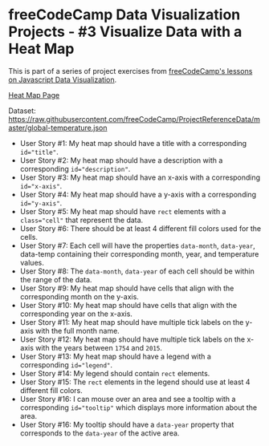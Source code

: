 # freeCodeCamp Data Visualization Projects  - #3 Visualize Data with a Heat Map

This is part of a series of project exercises from [freeCodeCamp's lessons on Javascript Data Visualization](https://www.freecodecamp.org/learn/data-visualization/data-visualization-projects/visualize-data-with-a-heat-map).

[Heat Map Page](https://liamst19.github.io/fcc-data-visualization/3-heat-map/)

Dataset: https://raw.githubusercontent.com/freeCodeCamp/ProjectReferenceData/master/global-temperature.json

- User Story #1: My heat map should have a title with a corresponding `id="title"`.
- User Story #2: My heat map should have a description with a corresponding `id="description"`.
- User Story #3: My heat map should have an x-axis with a corresponding `id="x-axis"`.
- User Story #4: My heat map should have a y-axis with a corresponding `id="y-axis"`.
- User Story #5: My heat map should have `rect` elements with a `class="cell"` that represent the data.
- User Story #6: There should be at least 4 different fill colors used for the cells.
- User Story #7: Each cell will have the properties `data-month`, `data-year`, data-temp containing their corresponding month, year, and temperature values.
- User Story #8: The `data-month`, `data-year` of each cell should be within the range of the data.
- User Story #9: My heat map should have cells that align with the corresponding month on the y-axis.
- User Story #10: My heat map should have cells that align with the corresponding year on the x-axis.
- User Story #11: My heat map should have multiple tick labels on the y-axis with the full month name.
- User Story #12: My heat map should have multiple tick labels on the x-axis with the years between `1754` and `2015`.
- User Story #13: My heat map should have a legend with a corresponding `id="legend"`.
- User Story #14: My legend should contain `rect` elements.
- User Story #15: The `rect` elements in the legend should use at least 4 different fill colors.
- User Story #16: I can mouse over an area and see a tooltip with a corresponding `id="tooltip"` which displays more information about the area.
- User Story #16: My tooltip should have a `data-year` property that corresponds to the `data-year` of the active area.

